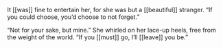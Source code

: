 It [[was]] fine to entertain her, for she was but a [[beautiful]] stranger. “If you could choose, you’d choose to not forget.”

“Not for your sake, but mine.” She whirled on her lace-up heels, free from the weight of the world. “If you [[must]] go, I’ll [[leave]] you be.”
